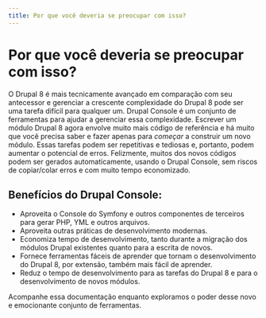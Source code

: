 ```yaml
---
title: Por que você deveria se preocupar com isso?
---
```

# Por que você deveria se preocupar com isso?
O Drupal 8 é mais tecnicamente avançado em comparação com seu antecessor e gerenciar a crescente complexidade do Drupal 8 pode ser uma tarefa difícil para qualquer um. Drupal Console é um conjunto de ferramentas para ajudar a gerenciar essa complexidade. Escrever um módulo Drupal 8 agora envolve muito mais código de referência e há muito que você precisa saber e fazer apenas para _começar_ a construir um novo módulo. Essas tarefas podem ser repetitivas e tediosas e, portanto, podem aumentar o potencial de erros. Felizmente, muitos dos novos códigos podem ser gerados automaticamente, usando o Drupal Console, sem riscos de copiar/colar erros e com muito tempo economizado.

## Benefícios do Drupal Console:
* Aproveita o Console do Symfony e outros componentes de terceiros para gerar PHP, YML e outros arquivos.
* Aproveita outras práticas de desenvolvimento modernas.
* Economiza tempo de desenvolvimento, tanto durante a migração dos módulos Drupal existentes quanto para a escrita de novos.
* Fornece ferramentas fáceis de aprender que tornam o desenvolvimento do Drupal 8, por extensão, também mais fácil de aprender.
* Reduz o tempo de desenvolvimento para as tarefas do Drupal 8 e para o desenvolvimento de novos módulos.

Acompanhe essa documentação enquanto exploramos o poder desse novo e emocionante conjunto de ferramentas.